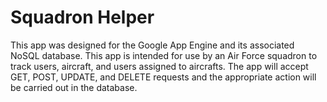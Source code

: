 # Squadron Helper

This app was designed for the Google App Engine and its associated NoSQL database. This app is intended for use by an Air Force squadron to track users, aircraft, and users assigned to aircrafts. The app will accept GET, POST, UPDATE, and DELETE requests and the appropriate action will be carried out in the database.
